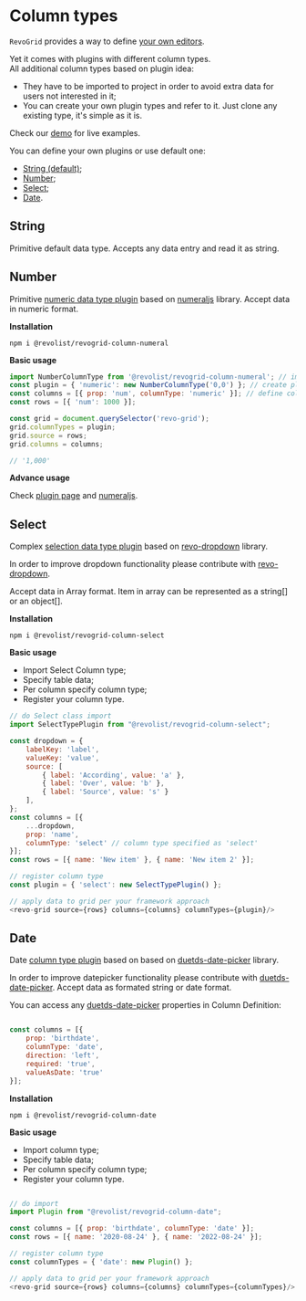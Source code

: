 # Column types

`RevoGrid` provides a way to define [your own editors](./cell.editor.html).

Yet it comes with plugins with different column types.
<br>All additional column types based on plugin idea:
- They have to be imported to project in order to avoid extra data for users not interested in it;
- You can create your own plugin types and refer to it. Just clone any existing type, it's simple as it is.

Check our [demo](/demo/) for live examples. 

You can define your own plugins or use default one:
- [String (default)](#string);
- [Number](#number);
- [Select](#select);
- [Date](#date).


## String

Primitive default data type. 
Accepts any data entry and read it as string.


## Number

Primitive [numeric data type plugin](https://github.com/revolist/revogrid-column-numeral) based on [numeraljs](http://numeraljs.com) library.
Accept data in numeric format.

<b>Installation</b>

`npm i @revolist/revogrid-column-numeral`

<b>Basic usage</b>

```js
import NumberColumnType from '@revolist/revogrid-column-numeral'; // import library
const plugin = { 'numeric': new NumberColumnType('0,0') }; // create plugin entity
const columns = [{ prop: 'num', columnType: 'numeric' }]; // define column type
const rows = [{ 'num': 1000 }];

const grid = document.querySelector('revo-grid');
grid.columnTypes = plugin;
grid.source = rows;
grid.columns = columns;

// '1,000'
```

<b>Advance usage</b>

Check [plugin page](https://github.com/revolist/revogrid-column-numeral) and [numeraljs](http://numeraljs.com).


## Select

Complex [selection data type plugin](https://github.com/revolist/revogrid-column-select) based on [revo-dropdown](https://github.com/revolist/revodropdown) library.

In order to improve dropdown functionality please contribute with [revo-dropdown](https://github.com/revolist/revodropdown).

Accept data in Array format. Item in array can be represented as a string[] or an object[].

<b>Installation</b>

`npm i @revolist/revogrid-column-select`

<b>Basic usage</b>

- Import Select Column type;
- Specify table data;
- Per column specify column type;
- Register your column type.


```js
// do Select class import
import SelectTypePlugin from "@revolist/revogrid-column-select";

const dropdown = {
    labelKey: 'label',
    valueKey: 'value',
    source: [
        { label: 'According', value: 'a' },
        { label: 'Over', value: 'b' },
        { label: 'Source', value: 's' }
    ],
};
const columns = [{
    ...dropdown,
    prop: 'name',
    columnType: 'select' // column type specified as 'select'
}];
const rows = [{ name: 'New item' }, { name: 'New item 2' }];

// register column type
const plugin = { 'select': new SelectTypePlugin() };

// apply data to grid per your framework approach
<revo-grid source={rows} columns={columns} columnTypes={plugin}/>
```



## Date

Date [column type plugin](https://github.com/revolist/revogrid-column-date) based on based on [duetds-date-picker](https://github.com/duetds/date-picker) library.

In order to improve datepicker functionality please contribute with [duetds-date-picker](https://github.com/duetds/date-picker).
Accept data as formated string or date format.

You can access any [duetds-date-picker](https://github.com/duetds/date-picker) properties in Column Definition:

```js

const columns = [{
    prop: 'birthdate',
    columnType: 'date',
    direction: 'left',
    required: 'true',
    valueAsDate: 'true'
}];

```
<b>Installation</b>

`npm i @revolist/revogrid-column-date`

<b>Basic usage</b>

- Import column type;
- Specify table data;
- Per column specify column type;
- Register your column type.

```js

// do import
import Plugin from "@revolist/revogrid-column-date";

const columns = [{ prop: 'birthdate', columnType: 'date' }];
const rows = [{ name: '2020-08-24' }, { name: '2022-08-24' }];

// register column type
const columnTypes = { 'date': new Plugin() };

// apply data to grid per your framework approach
<revo-grid source={rows} columns={columns} columnTypes={columnTypes}/>
```